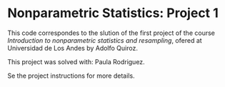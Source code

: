 # Nonparametric Statistics: Project 1

This code correspondes to the slution of the first project of the course *Introduction to nonparametric statistics and resampling*, ofered at Universidad de Los Andes by Adolfo Quiroz.

This project was solved with: Paula Rodriguez.

Se the project instructions for more details.
